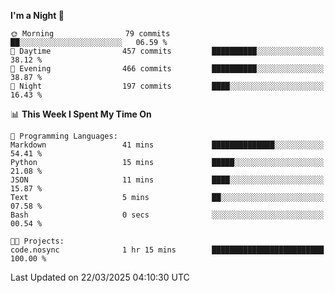 <!--START_SECTION:waka-->
**I'm a Night 🦉** 

```text
🌞 Morning                79 commits          ██░░░░░░░░░░░░░░░░░░░░░░░   06.59 % 
🌆 Daytime                457 commits         ██████████░░░░░░░░░░░░░░░   38.12 % 
🌃 Evening                466 commits         ██████████░░░░░░░░░░░░░░░   38.87 % 
🌙 Night                  197 commits         ████░░░░░░░░░░░░░░░░░░░░░   16.43 % 
```


📊 **This Week I Spent My Time On** 

```text
💬 Programming Languages: 
Markdown                 41 mins             ██████████████░░░░░░░░░░░   54.41 % 
Python                   15 mins             █████░░░░░░░░░░░░░░░░░░░░   21.08 % 
JSON                     11 mins             ████░░░░░░░░░░░░░░░░░░░░░   15.87 % 
Text                     5 mins              ██░░░░░░░░░░░░░░░░░░░░░░░   07.58 % 
Bash                     0 secs              ░░░░░░░░░░░░░░░░░░░░░░░░░   00.54 % 

🐱‍💻 Projects: 
code.nosync              1 hr 15 mins        █████████████████████████   100.00 % 
```


 Last Updated on 22/03/2025 04:10:30 UTC
<!--END_SECTION:waka-->
